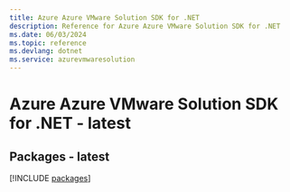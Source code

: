 ```yaml
---
title: Azure Azure VMware Solution SDK for .NET
description: Reference for Azure Azure VMware Solution SDK for .NET
ms.date: 06/03/2024
ms.topic: reference
ms.devlang: dotnet
ms.service: azurevmwaresolution
---
```

# Azure Azure VMware Solution SDK for .NET - latest
## Packages - latest
[!INCLUDE [packages](azure-vmware-solution-index.md)]